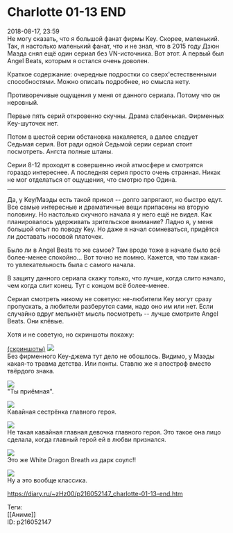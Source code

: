 Charlotte 01-13 END
====================

   
 2018-08-17, 23:59   
  Не могу сказать, что я большой фанат фирмы Key. Скорее, маленький. Так, я настолько маленький фанат, что и не знал, что в 2015 году Дзюн Маэда снял ещё один сериал без VN-источника. Вот этот. А первый был Angel Beats, которым я остался очень доволен.   
   
 Краткое содержание: очередные подростки со сверх'естественными способностями. Можно описать подробнее, но смысла нету.   
   
 Противоречивые ощущения у меня от данного сериала. Потому что он неровный.   
   
 Первые пять серий откровенно скучны. Драма слабенькая. Фирменных Key-шуточек нет.   
   
 Потом в шестой серии обстановка накаляется, а далее следует Седьмая серия. Вот ради одной Седьмой серии сериал стоит посмотреть. Ангста полные штаны.   
   
 Серии 8-12 проходят в совершенно иной атмосфере и смотрятся гораздо интереснее. А последняя серия просто очень странная. Никак не мог отделаться от ощущения, что смотрю про Одина.   
   
 ***   
   
 Да, у Key/Маэды есть такой прикол -- долго запрягают, но быстро едут. Все самые интересные и драматичные вещи припасены на вторую половину. Но настолько скучного начала я у него ещё не видел. Как планировалось удерживать зрительское внимание? Ладно я, у меня большой опыт по поводу Key. Но даже я начал сомневаться, придётся ли доставать носовой платочек.   
   
 Было ли в Angel Beats то же самое? Там вроде тоже в начале было всё более-менее спокойно... Вот точно не помню. Кажется, что там какая-то увлекательность была с самого начала.   
   
 В защиту данного сериала скажу только, что лучше, когда слито начало, чем когда слит конец. Тут с концом всё более-менее.   
   
 Сериал смотреть никому не советую: не-любители Key могут сразу пропускать, а любители разберутся сами, надо оно им или нет. Если случайно вдруг мелькнёт мысль посмотреть -- лучше смотрите Angel Beats. Они клёвые.   
   
 Хотя и не советую, но скриншоты покажу:   
   
  [(скриншоты)](https://zHz00.diary.ru/p216052147.htm?index=1#linkmore216052147m1)      [![](https://i.imgur.com/q4BCmUOl.jpg)](https://i.imgur.com/q4BCmUO.jpg)    
 Без фирменного Key-джема тут дело не обошлось. Видимо, у Маэды какая-то травма детства. Или понты. Ставлю же я апостроф вместо твёрдого знака.   
   
  [![](https://i.imgur.com/qAkNGlOl.jpg)](https://i.imgur.com/qAkNGlO.jpg)    
 "Ты приёмная".   
   
  [![](https://i.imgur.com/beopUYjl.jpg)](https://i.imgur.com/beopUYj.jpg)    
 Кавайная сестрёнка главного героя.   
   
  [![](https://i.imgur.com/ANbby7Cl.jpg)](https://i.imgur.com/ANbby7C.jpg)    
 Не такая кавайная главная девочка главного героя. Это такое она лицо сделала, когда главный герой ей в любви признался.   
   
  [![](https://i.imgur.com/aPWupYyl.jpg)](https://i.imgur.com/aPWupYy.jpg)    
 Это же White Dragon Breath из дарк соулс!!   
   
  [![](https://i.imgur.com/3py6LhUl.jpg)](https://i.imgur.com/3py6LhU.jpg)    
 Ну а это вообще классика.   
      
    
 <https://diary.ru/~zHz00/p216052147_charlotte-01-13-end.htm>   
   
 Теги:   
 [[Аниме]]   
 ID: p216052147
